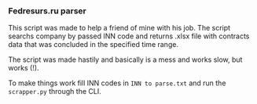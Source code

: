 ### Fedresurs.ru parser

This script was made to help a friend of mine with his job. 
The script searchs company by passed INN code and returns .xlsx file with contracts data that was concluded in the specified time range.

The script was made hastily and basically is a mess and works slow, but works (!). 

To make things work fill INN codes in ```INN to parse.txt``` and run the ```scrapper.py``` through the CLI.